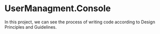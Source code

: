 # UserManagment.Console
In this project, we can see the process of writing code according to Design Principles and Guidelines.
